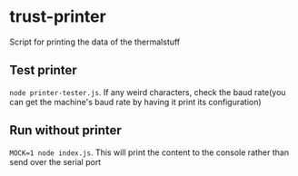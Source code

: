 # trust-printer
Script for printing the data of the thermalstuff


## Test printer

`node printer-tester.js`. If any weird characters, check the baud rate(you can get the machine's baud rate by having it print its configuration)

## Run without printer

`MOCK=1 node index.js`. This will print the content to the console rather than send over the serial port